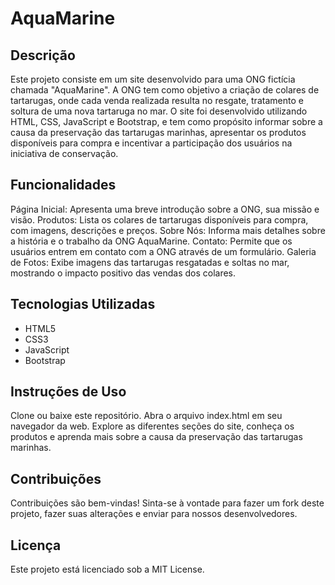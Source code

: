 # AquaMarine

## Descrição
Este projeto consiste em um site desenvolvido para uma ONG fictícia chamada "AquaMarine". A ONG tem como objetivo a criação de colares de tartarugas, onde cada venda realizada resulta no resgate, tratamento e soltura de uma nova tartaruga no mar. O site foi desenvolvido utilizando HTML, CSS, JavaScript e Bootstrap, e tem como propósito informar sobre a causa da preservação das tartarugas marinhas, apresentar os produtos disponíveis para compra e incentivar a participação dos usuários na iniciativa de conservação.

## Funcionalidades
Página Inicial: Apresenta uma breve introdução sobre a ONG, sua missão e visão.
Produtos: Lista os colares de tartarugas disponíveis para compra, com imagens, descrições e preços.
Sobre Nós: Informa mais detalhes sobre a história e o trabalho da ONG AquaMarine.
Contato: Permite que os usuários entrem em contato com a ONG através de um formulário.
Galeria de Fotos: Exibe imagens das tartarugas resgatadas e soltas no mar, mostrando o impacto positivo das vendas dos colares.

## Tecnologias Utilizadas
- HTML5
- CSS3
- JavaScript
- Bootstrap

## Instruções de Uso
Clone ou baixe este repositório.
Abra o arquivo index.html em seu navegador da web.
Explore as diferentes seções do site, conheça os produtos e aprenda mais sobre a causa da preservação das tartarugas marinhas.

## Contribuições
Contribuições são bem-vindas! Sinta-se à vontade para fazer um fork deste projeto, fazer suas alterações e enviar para nossos desenvolvedores.

## Licença
Este projeto está licenciado sob a MIT License.
